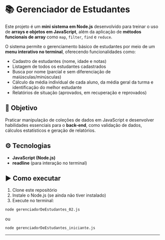 # 📚 Gerenciador de Estudantes

Este projeto é um **mini sistema em Node.js** desenvolvido para treinar o uso de **arrays e objetos em JavaScript**, além da aplicação de **métodos funcionais de array** como `map`, `filter`, `find` e `reduce`.

O sistema permite o gerenciamento básico de estudantes por meio de um **menu interativo no terminal**, oferecendo funcionalidades como:

- Cadastro de estudantes (nome, idade e notas)
- Listagem de todos os estudantes cadastrados
- Busca por nome (parcial e sem diferenciação de maiúsculas/minúsculas)
- Cálculo da média individual de cada aluno, da média geral da turma e identificação do melhor estudante
- Relatórios de situação (aprovados, em recuperação e reprovados)

## 🎯 Objetivo
Praticar manipulação de coleções de dados em JavaScript e desenvolver habilidades essenciais para o **back-end**, como validação de dados, cálculos estatísticos e geração de relatórios.

## ⚙️ Tecnologias
- **JavaScript (Node.js)**
- **readline** (para interação no terminal)

## ▶️ Como executar
1. Clone este repositório
2. Instale o Node.js (se ainda não tiver instalado)
3. Execute no terminal:

```bash
node gerenciadorDeEstudantes_02.js
```

ou

```bash
node gerenciadorDeEstudantes_iniciante.js
```

---
